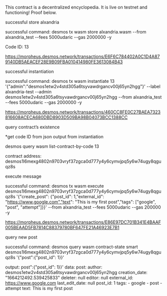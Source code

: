 This contract is a decentralized encyclopedia. It is live on testnet and functioning! Proof below.

successful store alxandria

successful command:
desmos tx wasm store alxandria.wasm --from alxandria_test --fees 5000udaric --gas 2000000 -y

Code ID: 13

https://morpheus.desmos.network/transactions/E6F6C784402A0C1D4A879140DB5AEACEF28E9B09FBA010414980FE3613084B43

successful instantiation

successful command:
desmos tx wasm instantiate 13 '{"admin":"desmos1etw2v4std305a6tsyvawdrgancv00j65yn2hgg"}' --label alxandria-test --admin desmos1etw2v4std305a6tsyvawdrgancv00j65yn2hgg --from alxandria_test --fees 5000udaric --gas 2000000 -y

https://morpheus.desmos.network/transactions/460CC8FE0C27BAEA7323816608ACECA680DBD8903D509BA98B04073BCC1388CC

query contract’s existence

*get code ID from json output from instantiation

desmos query wasm list-contract-by-code 13

contract address: desmos1l6mexg4802n9703vryf37zgca0d777y4y6cymvjpq5y6w74ugy8qguqz8s

execute message

successful command:
desmos tx wasm execute desmos1l6mexg4802n9703vryf37zgca0d777y4y6cymvjpq5y6w74ugy8qguqz8s '{"create_post": {"post_id": 1,"external_id": "https://www.google.com","text": "This is my first post","tags": ["google", "post", "attempt"]}}' --from alxandria_test --fees 5000udaric --gas 200000 -y

https://morpheus.desmos.network/transactions/E86E97DC701B341E4BAAF005BEAAD5FB7814C88379780BF647FE21A46923E7B1

query new post

successful command:
desmos query wasm contract-state smart desmos1l6mexg4802n9703vryf37zgca0d777y4y6cymvjpq5y6w74ugy8qguqz8s '{"post":{"post_id": 1}}'

output:
post":{"post_id": 1}}'
data:
  post:
    author: desmos1etw2v4std305a6tsyvawdrgancv00j65yn2hgg
    creation_date: "1664212492.539425833"
    deleter: null
    editor: null
    external_id: https://www.google.com
    last_edit_date: null
    post_id: 1
    tags:
    - google
    - post
    - attempt
    text: This is my first post